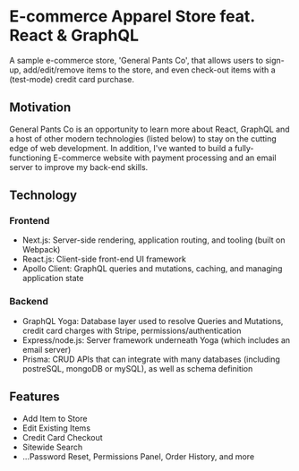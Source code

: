# **E-commerce Apparel Store feat. React & GraphQL**

A sample e-commerce store, 'General Pants Co', that allows users to sign-up, add/edit/remove items to the store, and even check-out items with a (test-mode) credit card purchase.


## **Motivation**
General Pants Co is an opportunity to learn more about React, GraphQL and a host of other modern technologies (listed below) to stay on the cutting edge of web development. 
In addition, I've wanted to build a fully-functioning E-commerce website with payment processing and an email server to improve my back-end skills.

## **Technology**

### **Frontend**

* Next.js: Server-side rendering, application routing, and tooling (built on Webpack)
* React.js: Client-side front-end UI framework
* Apollo Client: GraphQL queries and mutations, caching, and managing application state

### **Backend**

* GraphQL Yoga: Database layer used to resolve Queries and Mutations, credit card charges with Stripe, permissions/authentication
* Express/node.js: Server framework underneath Yoga (which includes an email server)
* Prisma: CRUD APIs that can integrate with many databases (including postreSQL, mongoDB or mySQL), as well as schema definition

## **Features**

* Add Item to Store
* Edit Existing Items
* Credit Card Checkout
* Sitewide Search
* ...Password Reset, Permissions Panel, Order History, and more
